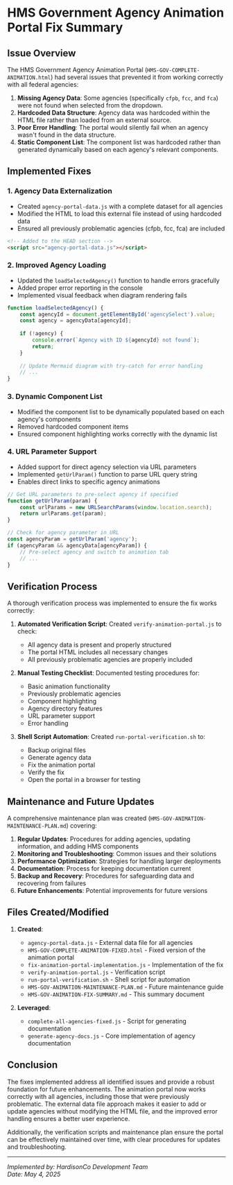 # HMS Government Agency Animation Portal Fix Summary

## Issue Overview

The HMS Government Agency Animation Portal (`HMS-GOV-COMPLETE-ANIMATION.html`) had several issues that prevented it from working correctly with all federal agencies:

1. **Missing Agency Data**: Some agencies (specifically `cfpb`, `fcc`, and `fca`) were not found when selected from the dropdown.
2. **Hardcoded Data Structure**: Agency data was hardcoded within the HTML file rather than loaded from an external source.
3. **Poor Error Handling**: The portal would silently fail when an agency wasn't found in the data structure.
4. **Static Component List**: The component list was hardcoded rather than generated dynamically based on each agency's relevant components.

## Implemented Fixes

### 1. Agency Data Externalization

- Created `agency-portal-data.js` with a complete dataset for all agencies
- Modified the HTML to load this external file instead of using hardcoded data
- Ensured all previously problematic agencies (cfpb, fcc, fca) are included

```html
<!-- Added to the HEAD section -->
<script src="agency-portal-data.js"></script>
```

### 2. Improved Agency Loading

- Updated the `loadSelectedAgency()` function to handle errors gracefully
- Added proper error reporting in the console
- Implemented visual feedback when diagram rendering fails

```javascript
function loadSelectedAgency() {
    const agencyId = document.getElementById('agencySelect').value;
    const agency = agencyData[agencyId];
    
    if (!agency) {
        console.error(`Agency with ID ${agencyId} not found`);
        return;
    }
    
    // Update Mermaid diagram with try-catch for error handling
    // ...
}
```

### 3. Dynamic Component List

- Modified the component list to be dynamically populated based on each agency's components
- Removed hardcoded component items
- Ensured component highlighting works correctly with the dynamic list

### 4. URL Parameter Support

- Added support for direct agency selection via URL parameters
- Implemented `getUrlParam()` function to parse URL query string
- Enables direct links to specific agency animations

```javascript
// Get URL parameters to pre-select agency if specified
function getUrlParam(param) {
    const urlParams = new URLSearchParams(window.location.search);
    return urlParams.get(param);
}

// Check for agency parameter in URL
const agencyParam = getUrlParam('agency');
if (agencyParam && agencyData[agencyParam]) {
    // Pre-select agency and switch to animation tab
    // ...
}
```

## Verification Process

A thorough verification process was implemented to ensure the fix works correctly:

1. **Automated Verification Script**: Created `verify-animation-portal.js` to check:
   - All agency data is present and properly structured
   - The portal HTML includes all necessary changes
   - All previously problematic agencies are properly included

2. **Manual Testing Checklist**: Documented testing procedures for:
   - Basic animation functionality
   - Previously problematic agencies
   - Component highlighting
   - Agency directory features
   - URL parameter support
   - Error handling

3. **Shell Script Automation**: Created `run-portal-verification.sh` to:
   - Backup original files
   - Generate agency data
   - Fix the animation portal
   - Verify the fix
   - Open the portal in a browser for testing

## Maintenance and Future Updates

A comprehensive maintenance plan was created (`HMS-GOV-ANIMATION-MAINTENANCE-PLAN.md`) covering:

1. **Regular Updates**: Procedures for adding agencies, updating information, and adding HMS components
2. **Monitoring and Troubleshooting**: Common issues and their solutions
3. **Performance Optimization**: Strategies for handling larger deployments
4. **Documentation**: Process for keeping documentation current
5. **Backup and Recovery**: Procedures for safeguarding data and recovering from failures
6. **Future Enhancements**: Potential improvements for future versions

## Files Created/Modified

1. **Created**:
   - `agency-portal-data.js` - External data file for all agencies
   - `HMS-GOV-COMPLETE-ANIMATION-FIXED.html` - Fixed version of the animation portal
   - `fix-animation-portal-implementation.js` - Implementation of the fix
   - `verify-animation-portal.js` - Verification script
   - `run-portal-verification.sh` - Shell script for automation
   - `HMS-GOV-ANIMATION-MAINTENANCE-PLAN.md` - Future maintenance guide
   - `HMS-GOV-ANIMATION-FIX-SUMMARY.md` - This summary document

2. **Leveraged**:
   - `complete-all-agencies-fixed.js` - Script for generating documentation
   - `generate-agency-docs.js` - Core implementation of agency documentation

## Conclusion

The fixes implemented address all identified issues and provide a robust foundation for future enhancements. The animation portal now works correctly with all agencies, including those that were previously problematic. The external data file approach makes it easier to add or update agencies without modifying the HTML file, and the improved error handling ensures a better user experience.

Additionally, the verification scripts and maintenance plan ensure the portal can be effectively maintained over time, with clear procedures for updates and troubleshooting.

---

*Implemented by: HardisonCo Development Team*  
*Date: May 4, 2025*